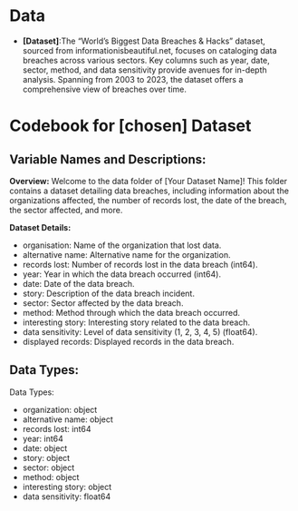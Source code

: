 # Data
-   **[Dataset]**:The “World’s Biggest Data Breaches & Hacks” dataset, sourced from informationisbeautiful.net, focuses on cataloging data breaches across various sectors. Key columns such as year, date, sector, method, and data sensitivity provide avenues for in-depth analysis. Spanning from 2003 to 2023, the dataset offers a comprehensive view of breaches over time.

# Codebook for [chosen] Dataset

## Variable Names and Descriptions:

**Overview:**
Welcome to the data folder of [Your Dataset Name]! This folder contains a dataset detailing data breaches, including information about the organizations affected, the number of records lost, the date of the breach, the sector affected, and more.

**Dataset Details:**
- organisation: Name of the organization that lost data.
- alternative name: Alternative name for the organization.
- records lost: Number of records lost in the data breach (int64).
- year: Year in which the data breach occurred (int64).
- date: Date of the data breach.
- story: Description of the data breach incident.
- sector: Sector affected by the data breach.
- method: Method through which the data breach occurred.
- interesting story: Interesting story related to the data breach.
- data sensitivity: Level of data sensitivity (1, 2, 3, 4, 5) (float64).
- displayed records: Displayed records in the data breach.


## Data Types:
Data Types:
- organization: object
- alternative name: object
- records lost: int64
- year: int64
- date: object
- story: object
- sector: object
- method: object
- interesting story: object
- data sensitivity: float64




